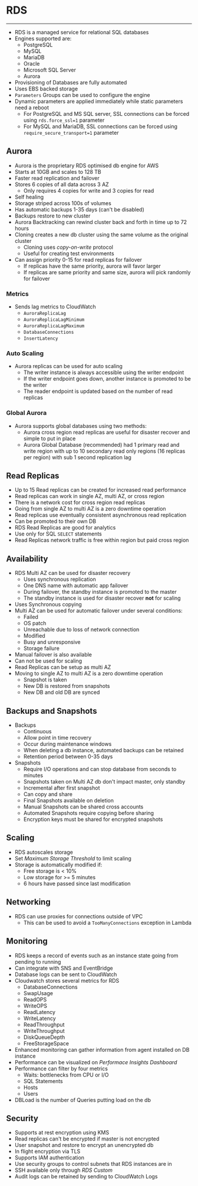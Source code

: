 # RDS

---

- RDS is a managed service for relational SQL databases
- Engines supported are:
    - PostgreSQL
    - MySQL
    - MariaDB
    - Oracle
    - Microsoft SQL Server
    - Aurora
- Provisioning of Databases are fully automated
- Uses EBS backed storage
- `Parameters` Groups can be used to configure the engine
- Dynamic parameters are applied immediately while static parameters need a reboot
    - For PostgreSQL and MS SQL server, SSL connections can be forced using `rds.force_ssl=1` parameter
    - For MySQL and MariaDB, SSL connections can be forced using `require_secure_transport=1` parameter

## Aurora

- Aurora is the proprietary RDS optimised db engine for AWS
- Starts at 10GB and scales to 128 TB
- Faster read replication and failover
- Stores 6 copies of all data across 3 AZ
    - Only requires 4 copies for write and 3 copies for read
- Self healing
- Storage striped across 100s of volumes
- Has automatic backups 1-35 days (can't be disabled)
- Backups restore to new cluster
- Aurora Backtracking can rewind cluster back and forth in time up to 72 hours
- Cloning creates a new db cluster using the same volume as the original cluster
    - Cloning uses *copy-on-write* protocol
    - Useful for creating test environments
- Can assign priority 0-15 for read replicas for failover
    - If replicas have the same priority, aurora will favor larger
    - If replicas are same priority and same size, aurora will pick randomly for failover

### Metrics

- Sends lag metrics to CloudWatch
    - `AuroraReplicaLag`
    - `AuroraReplicaLagMinimum`
    - `AuroraReplicaLagMaximum`
    - `DatabaseConnections`
    - `InsertLatency`

### Auto Scaling

- Aurora replicas can be used for auto scaling
    - The writer instance is always accessible using the writer endpoint
    - If the writer endpoint goes down, another instance is promoted to be the writer
    - The reader endpoint is updated based on the number of read replicas

### Global Aurora

- Aurora supports global databases using two methods:
    - Aurora cross region read replicas are useful for disaster recover and simple to put in place
    - Aurora Global Database (recommended) had 1 primary read and write region with up to 10 secondary read only regions (16 replicas per region) with sub 1 second replication lag

## Read Replicas

- Up to 15 Read replicas can be created for increased read performance
- Read replicas can work in single AZ, multi AZ, or cross region
- There is a network cost for cross region read replicas
- Going from single AZ to multi AZ is a zero downtime operation
- Read replicas use eventually consistent asynchronous read replication
- Can be promoted to their own DB
- RDS Read Replicas are good for analytics
- Use only for SQL `SELECT` statements
- Read Replicas network traffic is free within region but paid cross region

## Availability

- RDS Multi AZ can be used for disaster recovery
    - Uses synchronous replication
    - One DNS name with automatic app failover
    - During failover, the standby instance is promoted to the master
    - The standby instance is used for disaster recover **not** for scaling
- Uses Synchronous copying
- Multi AZ can be used for automatic failover under several conditions:
    - Failed
    - OS patch
    - Unreachable due to loss of network connection
    - Modified
    - Busy and unresponsive
    - Storage failure
- Manual failover is also available
- Can not be used for scaling
- Read Replicas can be setup as multi AZ
- Moving to single AZ to multi AZ is a zero downtime operation
    - Snapshot is taken
    - New DB is restored from snapshots
    - New DB and old DB are synced

## Backups and Snapshots

- Backups
    - Continuous
    - Allow point in time recovery
    - Occur during maintenance windows
    - When deleting a db instance, automated backups can be retained
    - Retention period between 0-35 days
- Snapshots
    - Require I/O operations and can stop database from seconds to minutes
    - Snapshots taken on Multi AZ db don't impact master, only standby
    - Incremental after first snapshot
    - Can copy and share
    - Final Snapshots available on deletion
    - Manual Snapshots can be shared cross accounts
    - Automated Snapshots require copying before sharing
    - Encryption keys must be shared for encrypted snapshots

## Scaling

- RDS autoscales storage
- Set *Maximum Storage Threshold* to limit scaling
- Storage is automatically modified if:
    - Free storage is < 10%
    - Low storage for >= 5 minutes
    - 6 hours have passed since last modification

## Networking

- RDS can use proxies for connections outside of VPC
    - This can be used to avoid a `TooManyConnections` exception in Lambda

## Monitoring

- RDS keeps a record of events such as an instance state going from pending to running
- Can integrate with SNS and EventBridge
- Database logs can be sent to CloudWatch
- Cloudwatch stores several metrics for RDS
    - DatabaseConnections
    - SwapUsage
    - ReadOPS
    - WriteOPS
    - ReadLatency
    - WriteLatency
    - ReadThroughput
    - WriteThroughput
    - DiskQueueDepth
    - FreeStorageSpace
- Enhanced monitoring can gather information from agent installed on DB instance
- Performance can be visualized on *Performace Insights Dashboard*
- Performance can filter by four metrics
    - Waits: bottlenecks from CPU or I/O
    - SQL Statements
    - Hosts
    - Users
- DBLoad is the number of Queries putting load on the db

## Security

- Supports at rest encryption using KMS
- Read replicas can't be encrypted if master is not encrypted
- User snapshot and restore to encrypt an unencrypted db
- In flight encryption via TLS
- Supports IAM authentication
- Use security groups to control subnets that RDS instances are in
- SSH available only through *RDS Custom*
- Audit logs can be retained by sending to CloudWatch Logs
